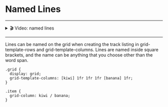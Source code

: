 # Named Lines

---

<details>
    <summary>🎬 Video: named lines</summary><div class='video-container'>
        <iframe src="https://www.youtube.com/embed/hf_okjEQQVs?rel=0" frameborder="0" allow="accelerometer; autoplay; encrypted-media; gyroscope; picture-in-picture" allowfullscreen rel='0'></iframe></div>
</details>

---

Lines can be named on the grid when creating the track listing in grid-template-rows and grid-template-columns. Lines are named inside square brackets, and the name can be anything that you choose other than the word span.

	.grid {
	  display: grid;
	  grid-template-columns: [kiwi] 1fr 1fr 1fr [banana] 1fr;
	}

	.item {
	  grid-column: kiwi / banana;
	}
